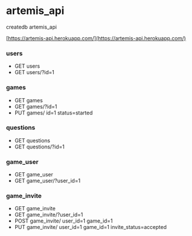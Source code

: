 # artemis_api

createdb artemis_api


[https://artemis-api.herokuapp.com/](https://artemis-api.herokuapp.com/)

### users
- GET users
- GET users/?id=1

### games
- GET games
- GET games/?id=1
- PUT games/ id=1 status=started

### questions
- GET questions
- GET questions/?id=1

### game_user
- GET game_user
- GET game_user/?user_id=1

### game_invite
- GET game_invite
- GET game_invite/?user_id=1
- POST game_invite/ user_id=1 game_id=1
- PUT game_invite/ user_id=1 game_id=1 invite_status=accepted
